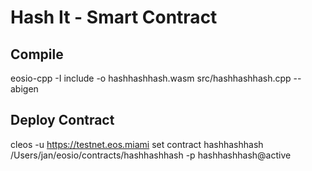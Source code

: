 # Hash It - Smart Contract

## Compile
eosio-cpp -I include -o hashhashhash.wasm src/hashhashhash.cpp --abigen          

## Deploy Contract
cleos -u https://testnet.eos.miami set contract hashhashhash /Users/jan/eosio/contracts/hashhashhash -p hashhashhash@active 

